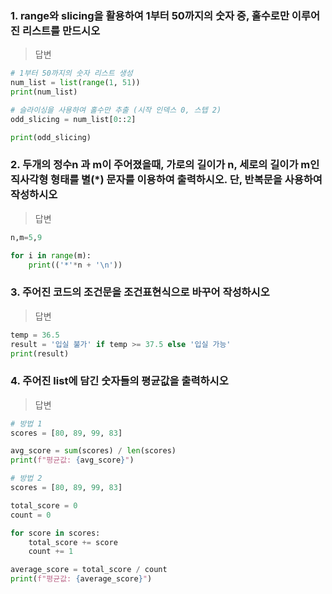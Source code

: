 ### 1. range와 slicing을 활용하여 1부터 50까지의 숫자 중, 홀수로만 이루어진 리스트를 만드시오

> 답변

```py
# 1부터 50까지의 숫자 리스트 생성
num_list = list(range(1, 51))
print(num_list)

# 슬라이싱을 사용하여 홀수만 추출 (시작 인덱스 0, 스텝 2)
odd_slicing = num_list[0::2]

print(odd_slicing)
```

### 2. 두개의 정수n 과 m이 주어졌을때, 가로의 길이가 n, 세로의 길이가 m인 직사각형 형태를 별(\*) 문자를 이용하여 출력하시오. 단, 반복문을 사용하여작성하시오

> 답변

```py
n,m=5,9

for i in range(m):
    print(('*'*n + '\n'))
```

### 3. 주어진 코드의 조건문을 조건표현식으로 바꾸어 작성하시오

> 답변

```py
temp = 36.5
result = '입실 불가' if temp >= 37.5 else '입실 가능'
print(result)
```

### 4. 주어진 list에 담긴 숫자들의 평균값을 출력하시오

> 답변

```py
# 방법 1
scores = [80, 89, 99, 83]

avg_score = sum(scores) / len(scores)
print(f"평균값: {avg_score}")

# 방법 2
scores = [80, 89, 99, 83]

total_score = 0
count = 0

for score in scores:
    total_score += score
    count += 1

average_score = total_score / count
print(f"평균값: {average_score}")
```
